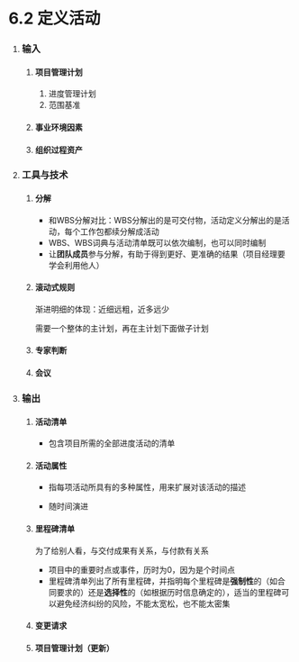 # 6.2 定义活动

1. ### 输入

   1. #### 项目管理计划

      1. 进度管理计划
      2. 范围基准

   2. #### 事业环境因素

   3. #### 组织过程资产

2. ### 工具与技术

   1. #### 分解

      * 和WBS分解对比：WBS分解出的是可交付物，活动定义分解出的是活动，每个工作包都续分解成活动
      * WBS、WBS词典与活动清单既可以依次编制，也可以同时编制
      * 让**团队成员**参与分解，有助于得到更好、更准确的结果（项目经理要学会利用他人）

   2. #### 滚动式规则

      渐进明细的体现：近细远粗，近多远少

      需要一个整体的主计划，再在主计划下面做子计划

   3. #### 专家判断

   4. #### 会议

3. ### 输出

   1. #### 活动清单

      * 包含项目所需的全部进度活动的清单

   2. #### 活动属性

      * 指每项活动所具有的多种属性，用来扩展对该活动的描述

      * 随时间演进
   
   3. #### 里程碑清单
   
      为了给别人看，与交付成果有关系，与付款有关系
   
      * 项目中的重要时点或事件，历时为0，因为是个时间点
      * 里程碑清单列出了所有里程碑，并指明每个里程碑是**强制性**的（如合同要求的）还是**选择性**的（如根据历时信息确定的），适当的里程碑可以避免经济纠纷的风险，不能太宽松，也不能太密集
   
   4. #### 变更请求
   
   5. #### 项目管理计划（更新）